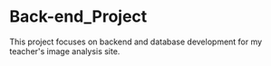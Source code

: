 # Back-end_Project
This project focuses on backend and database development for my teacher's image analysis site.

